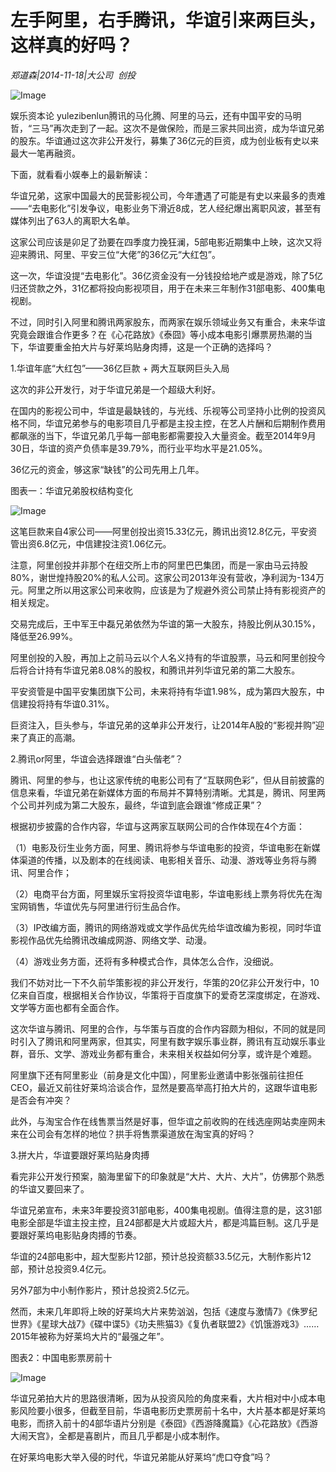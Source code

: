 # 左手阿里，右手腾讯，华谊引来两巨头，这样真的好吗？

*郑道森|2014-11-18|大公司 
                                                创投*

![Image](http://p2.pstatp.com/large/pgc-image/1521796233985dcab828f1e)

娱乐资本论 yulezibenlun腾讯的马化腾、阿里的马云，还有中国平安的马明哲，“三马”再次走到了一起。这次不是做保险，而是三家共同出资，成为华谊兄弟的股东。华谊通过这次非公开发行，募集了36亿元的巨资，成为创业板有史以来最大一笔再融资。

下面，就看看小娱奉上的最新解读：

华谊兄弟，这家中国最大的民营影视公司，今年遭遇了可能是有史以来最多的责难——“去电影化”引发争议，电影业务下滑近8成，艺人经纪爆出离职风波，甚至有媒体列出了63人的离职大名单。

这家公司应该是卯足了劲要在四季度力挽狂澜，5部电影近期集中上映，这次又将迎来腾讯、阿里、平安三位“大佬”的36亿元“大红包”。

这一次，华谊没提“去电影化”。36亿资金没有一分钱投给地产或是游戏，除了5亿归还贷款之外，31亿都将投向影视项目，用于在未来三年制作31部电影、400集电视剧。

不过，同时引入阿里和腾讯两家股东，而两家在娱乐领域业务又有重合，未来华谊究竟会跟谁合作更多？在《心花路放》《泰囧》等小成本电影引爆票房热潮的当下，华谊要重金拍大片与好莱坞贴身肉搏，这是一个正确的选择吗？

1.华谊年底“大红包”——36亿巨款 + 两大互联网巨头入局

这次的非公开发行，对于华谊兄弟是一个超级大利好。

在国内的影视公司中，华谊是最缺钱的，与光线、乐视等公司坚持小比例的投资风格不同，华谊兄弟参与的电影项目几乎都是主投主控，在艺人片酬和后期制作费用都飙涨的当下，华谊兄弟几乎每一部电影都需要投入大量资金。截至2014年9月30日，华谊的资产负债率是39.79%，而行业平均水平是21.05%。

36亿元的资金，够这家“缺钱”的公司先用上几年。

图表一：华谊兄弟股权结构变化

![Image](http://p2.pstatp.com/large/pgc-image/15217962339863a3d20d6d4)

这笔巨款来自4家公司——阿里创投出资15.33亿元，腾讯出资12.8亿元，平安资管出资6.8亿元，中信建投注资1.06亿元。

注意，阿里创投并非那个在纽交所上市的阿里巴巴集团，而是一家由马云持股80%，谢世煌持股20%的私人公司。这家公司2013年没有营收，净利润为-134万元。阿里之所以用这家公司来收购，应该是为了规避外资公司禁止持有影视资产的相关规定。

交易完成后，王中军王中磊兄弟依然为华谊的第一大股东，持股比例从30.15%，降低至26.99%。

阿里创投的入股，再加上之前马云以个人名义持有的华谊股票，马云和阿里创投今后将合计持有华谊兄弟8.08%的股权，和腾讯并列华谊兄弟的第二大股东。

平安资管是中国平安集团旗下公司，未来将持有华谊1.98%，成为第四大股东，中信建投将持有华谊0.31%。

巨资注入，巨头参与，华谊兄弟的这单非公开发行，让2014年A股的“影视并购”迎来了真正的高潮。

2.腾讯or阿里，华谊会选择跟谁“白头偕老”？

腾讯、阿里的参与，也让这家传统的电影公司有了“互联网色彩”，但从目前披露的信息来看，华谊兄弟在新媒体方面的布局并不算特别清晰。尤其是，腾讯、阿里两个公司并列成为第二大股东，最终，华谊到底会跟谁“修成正果”？

根据初步披露的合作内容，华谊与这两家互联网公司的合作体现在4个方面：

（1）电影及衍生业务方面，阿里、腾讯将参与华谊电影的投资，华谊电影在新媒体渠道的传播，以及剧本的在线阅读、电影相关音乐、动漫、游戏等业务将与腾讯、阿里合作；

（2）电商平台方面，阿里娱乐宝将投资华谊电影，华谊电影线上票务将优先在淘宝网销售，华谊优先与阿里进行衍生品合作。

（3）IP改编方面，腾讯的网络游戏或文学作品优先给华谊改编为影视，同时华谊影视作品优先给腾讯改编成网游、网络文学、动漫。

（4）游戏业务方面，还将有多种模式合作，具体怎么合作，没细说。

我们不妨对比一下不久前华策影视的非公开发行，华策的20亿非公开发行中，10亿来自百度，根据相关合作协议，华策将于百度旗下的爱奇艺深度绑定，在游戏、文学等方面也都有全面合作。

这次华谊与腾讯、阿里的合作，与华策与百度的合作内容颇为相似，不同的就是同时引入了腾讯和阿里两家，但其实，阿里有数字娱乐事业群，腾讯有互动娱乐事业群，音乐、文学、游戏业务都有重合，未来相关权益如何分享，或许是个难题。

阿里旗下还有阿里影业（前身是文化中国），阿里影业邀请中影张强前往担任CEO，最近又前往好莱坞洽谈合作，显然是要高举高打拍大片的，这跟华谊电影是否会有冲突？

此外，与淘宝合作在线售票当然是好事，但华谊之前收购的在线选座网站卖座网未来在公司会有怎样的地位？拱手将售票渠道放在淘宝真的好吗？

3.拼大片，华谊要跟好莱坞贴身肉搏

看完非公开发行预案，脑海里留下的印象就是“大片、大片、大片”，仿佛那个熟悉的华谊又要回来了。

华谊兄弟宣布，未来3年要投资31部电影，400集电视剧。值得注意的是，这31部电影全部是华谊主投主控，且24部都是大片或超大片，都是鸿篇巨制。这几乎是要跟好莱坞电影贴身肉搏的节奏。

华谊的24部电影中，超大型影片12部，预计总投资额33.5亿元，大制作影片12部，预计总投资9.4亿元。

另外7部为中小制作影片，预计总投资2.5亿元。

然而，未来几年即将上映的好莱坞大片来势汹汹，包括《速度与激情7》《侏罗纪世界》《星球大战7》《碟中谍5》《功夫熊猫3》《复仇者联盟2》《饥饿游戏3》……2015年被称为好莱坞大片的“最强之年”。

图表2：中国电影票房前十

![Image](http://p2.pstatp.com/large/pgc-image/15217962339983e8ae175c2)

华谊兄弟拍大片的思路很清晰，因为从投资风险的角度来看，大片相对中小成本电影风险要小很多，但截至目前，华语电影历史票房前十名中，大片基本都是好莱坞电影，而挤入前十的4部华语片分别是《泰囧》《西游降魔篇》《心花路放》《西游大闹天宫》，全都是喜剧片，而且几乎都是小成本制作。

在好莱坞电影大举入侵的时代，华谊兄弟能从好莱坞“虎口夺食”吗？

